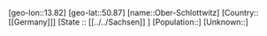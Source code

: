 ﻿---
location: [50.87,13.82]
type: City
tags:
- geo/City


SpocWebEntityId: 33018
isDeleted: false
confidential: public

---
[geo-lon::13.82]
[geo-lat::50.87]
[name::Ober-Schlottwitz]
[Country::[[Germany]]]
[State :: [[../../Sachsen]] ]
[Population::]
[Unknown::]

